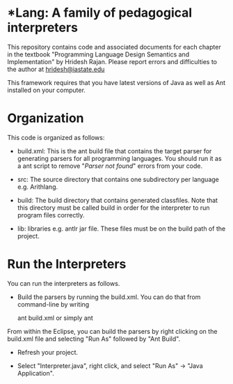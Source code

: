 *Lang: A family of pedagogical interpreters 
========

This repository contains code and associated documents for each chapter in the 
textbook "Programming Language Design Semantics and Implementation" by Hridesh 
Rajan. Please report errors and difficulties to the author at hridesh@iastate.edu

This framework requires that you have latest versions of Java as well as Ant
installed on your computer. 

# Organization

This code is organized as follows:

- build.xml: This is the ant build file that contains the target parser for generating 
  parsers for all programming languages. You should run it as a ant script to remove 
  "*Parser not found*" errors from your code.
  
- src: The source directory that contains one subdirectory per language e.g. Arithlang.

- build: The build directory that contains generated classfiles. Note that this 
  directory must be called build in order for the interpreter to run program 
  files correctly. 
  
- lib: libraries e.g. antlr jar file. These files must be on the build path of 
  the project.  
  
# Run the Interpreters 

You can run the interpreters as follows.
 - Build the parsers by running the build.xml. You can do that from command-line
  by writing 
     
     ant build.xml or simply ant
     
  From within the Eclipse, you can build the parsers by right clicking on the 
  build.xml file and selecting "Run As" followed by "Ant Build".
  
 - Refresh your project.
 
 - Select "Interpreter.java", right click, and select "Run As" -> "Java Application".
 
  
  
